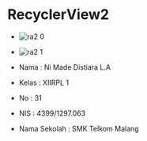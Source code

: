 # RecyclerView2


* ![ra2 0](https://cloud.githubusercontent.com/assets/22110622/19955107/b5927526-a1b0-11e6-94ab-5adc9416aa77.png)
* ![ra2 1](https://cloud.githubusercontent.com/assets/22110622/19955106/b5926252-a1b0-11e6-9357-e4cd771f2f65.png)




* Nama : Ni Made Distiara L.A
* Kelas : XIIRPL 1
* No : 31
* NIS : 4399/1297.063
* Nama Sekolah : SMK Telkom Malang
